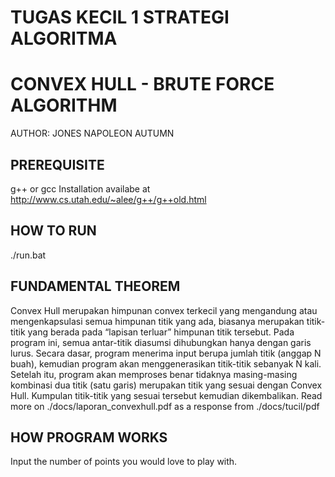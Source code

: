 # TUGAS KECIL 1 STRATEGI ALGORITMA
# CONVEX HULL - BRUTE FORCE ALGORITHM

AUTHOR: JONES NAPOLEON AUTUMN

## PREREQUISITE
g++ or gcc
Installation availabe at http://www.cs.utah.edu/~alee/g++/g++old.html

## HOW TO RUN
./run.bat

## FUNDAMENTAL THEOREM
Convex Hull merupakan himpunan convex terkecil yang mengandung atau mengenkapsulasi semua himpunan titik yang ada, 
biasanya merupakan titik-titik yang berada pada “lapisan terluar” himpunan titik tersebut.
Pada program ini, semua antar-titik diasumsi dihubungkan hanya dengan garis lurus.
Secara dasar, program menerima input berupa jumlah titik (anggap N buah), kemudian program akan menggenerasikan titik-titik sebanyak N kali.
Setelah itu, program akan memproses benar tidaknya masing-masing kombinasi dua titik (satu garis) merupakan titik yang sesuai dengan Convex Hull.
Kumpulan titik-titik  yang sesuai tersebut kemudian dikembalikan.
Read more on ./docs/laporan_convexhull.pdf as a response from ./docs/tucil/pdf

## HOW PROGRAM WORKS
Input the number of points you would love to play with.
